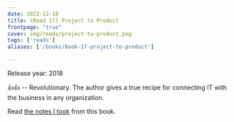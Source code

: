 ```yaml
---
date: 2022-12-18
title: (Read 17) Project to Product
frontpage: "true"
cover: img/reads/project-to-product.png
tags: ['reads']
aliases: ['/books/book-17-project-to-product']

---
```


Release year: 2018

👍👍 -- Revolutionary. The author gives a true recipe for connecting IT with the business in any organization.

Read [the notes I took](https://drive.google.com/file/d/1t2FZ9nVzuOirlD82irN6lPTyeEwc79PP/view?usp=drive_link) from this book.
